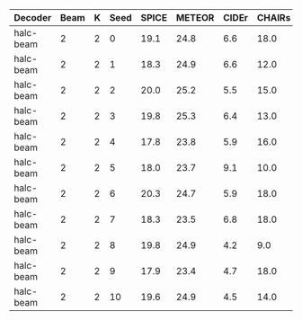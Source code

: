 | Decoder | Beam | K | Seed | SPICE | METEOR | CIDEr | CHAIRs | CHAIRi |
|---------|-----------|----------|------------|-------|--------|-------|--------|--------|
| halc-beam | 2 | 2 | 0 | 19.1 | 24.8 | 6.6 | 18.0 | 8.4 |
| halc-beam | 2 | 2 | 1 | 18.3 | 24.9 | 6.6 | 12.0 | 6.0 |
| halc-beam | 2 | 2 | 2 | 20.0 | 25.2 | 5.5 | 15.0 | 7.4 |
| halc-beam | 2 | 2 | 3 | 19.8 | 25.3 | 6.4 | 13.0 | 7.9 |
| halc-beam | 2 | 2 | 4 | 17.8 | 23.8 | 5.9 | 16.0 | 8.6 |
| halc-beam | 2 | 2 | 5 | 18.0 | 23.7 | 9.1 | 10.0 | 4.6 |
| halc-beam | 2 | 2 | 6 | 20.3 | 24.7 | 5.9 | 18.0 | 9.2 |
| halc-beam | 2 | 2 | 7 | 18.3 | 23.5 | 6.8 | 18.0 | 8.0 |
| halc-beam | 2 | 2 | 8 | 19.8 | 24.9 | 4.2 | 9.0 | 4.5 |
| halc-beam | 2 | 2 | 9 | 17.9 | 23.4 | 4.7 | 18.0 | 10.0 |
| halc-beam | 2 | 2 | 10 | 19.6 | 24.9 | 4.5 | 14.0 | 8.0 |
